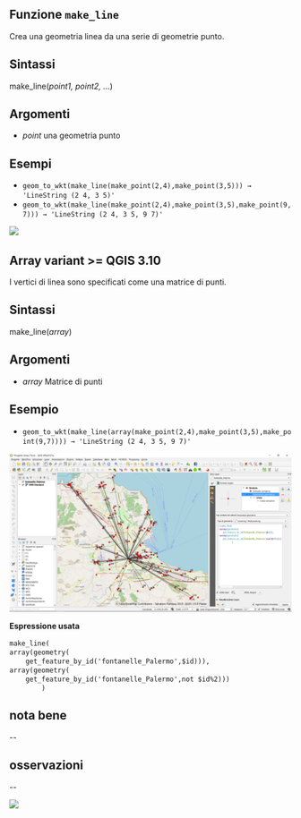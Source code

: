 ## Funzione `make_line`

Crea una geometria linea da una serie di geometrie punto.

## Sintassi

make_line(_point1, point2, …_)

## Argomenti

* _point_ una geometria punto

## Esempi

* `geom_to_wkt(make_line(make_point(2,4),make_point(3,5))) → 'LineString (2 4, 3 5)'`
* `geom_to_wkt(make_line(make_point(2,4),make_point(3,5),make_point(9,7))) → 'LineString (2 4, 3 5, 9 7)'`

![](/img/geometria/make_line/make_line1.png)

## Array variant >= QGIS 3.10

I vertici di linea sono specificati come una matrice di punti.

## Sintassi

make_line(_array_)

## Argomenti

* _array_ Matrice di punti

## Esempio

* `geom_to_wkt(make_line(array(make_point(2,4),make_point(3,5),make_point(9,7)))) → 'LineString (2 4, 3 5, 9 7)'`

![](/img/geometria/make_line/make_line3.png)

**Espressione usata**

```
make_line(
array(geometry(
	get_feature_by_id('fontanelle_Palermo',$id))),
array(geometry(
	get_feature_by_id('fontanelle_Palermo',not $id%2)))
		) 
```

## nota bene

--

## osservazioni

--

![](/img/geometria/make_line/make_line2.png)